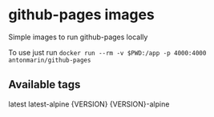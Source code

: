 # github-pages images

Simple images to run github-pages locally

To use just run `docker run --rm -v $PWD:/app -p 4000:4000 antonmarin/github-pages`

## Available tags

latest
latest-alpine
{VERSION}
{VERSION}-alpine
 